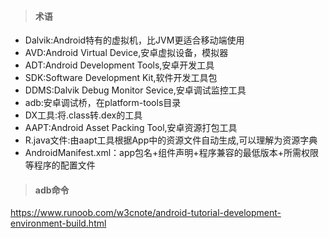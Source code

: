 > #### 术语

* Dalvik:Android特有的虚拟机，比JVM更适合移动端使用
* AVD:Android Virtual Device,安卓虚拟设备，模拟器
* ADT:Android Development Tools,安卓开发工具
* SDK:Software Development Kit,软件开发工具包
* DDMS:Dalvik Debug Monitor Sevice,安卓调试监控工具
* adb:安卓调试桥，在platform-tools目录
* DX工具:将.class转.dex的工具
* AAPT:Android Asset Packing Tool,安卓资源打包工具
* R.java文件:由aapt工具根据App中的资源文件自动生成,可以理解为资源字典
* AndroidManifest.xml：app包名+组件声明+程序兼容的最低版本+所需权限等程序的配置文件

> #### adb命令

https://www.runoob.com/w3cnote/android-tutorial-development-environment-build.html 